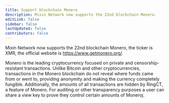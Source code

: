 ```yaml
---
title: Support blockchain Monero
description: Mixin Network now supports the 22nd blockchain Monero.
editLink: false
sidebar: false
lastUpdated: false
contributors: false
---
```


Mixin Network now supports the 22nd blockchain Monero, the ticker is XMR, the official website is https://www.getmonero.org/.

Monero is the leading cryptocurrency focused on private and censorship-resistant transactions. Unlike Bitcoin and other cryptocurrencies, transactions in the Monero blockchain do not reveal where funds came from or went to, providing anonymity and making the currency completely fungible. Additionally, the amounts of all transactions are hidden by RingCT, a feature of Monero. For auditing or other transparency purposes a user can share a view key to prove they control certain amounts of Moneroj.
